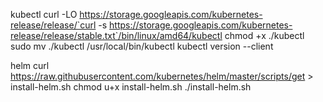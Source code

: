 kubectl
curl -LO https://storage.googleapis.com/kubernetes-release/release/`curl -s https://storage.googleapis.com/kubernetes-release/release/stable.txt`/bin/linux/amd64/kubectl
chmod +x ./kubectl
sudo mv ./kubectl /usr/local/bin/kubectl
kubectl version --client

helm
curl https://raw.githubusercontent.com/kubernetes/helm/master/scripts/get > install-helm.sh
chmod u+x install-helm.sh
./install-helm.sh
